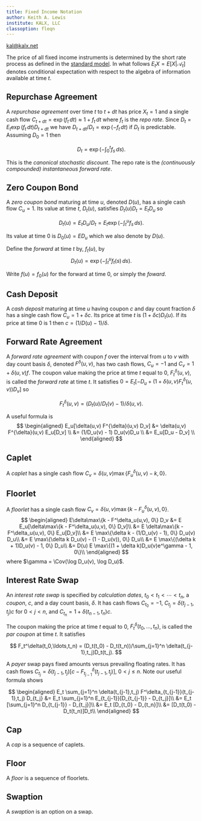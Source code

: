 ```yaml
---
title: Fixed Income Notation
author: Keith A. Lewis
institute: KALX, LLC
classoption: fleqn
---
```

<div id="kalx"><a href="mailto:kal@kalx.net">kal@kalx.net</a></div>

The price of all fixed income instruments is determined by the short
rate process as defined in the [standard model](model.html).
In what follows $E_t X = E[X|\mathcal{A}_t]$ denotes conditional expectation
with respect to the algebra of information available at time $t$.

## Repurchase Agreement

A _repurchase agreement_ over time $t$ to $t + dt$ has price $X_t = 1$
and a single cash flow $C_{t+dt} = \exp(f_t\,dt) \approx 1 + f_t\,dt$
where $f_t$ is the _repo rate_.
Since $D_t = E_t \exp(f_t\,dt)D_{t + dt}$ we have $D_{t + dt}/D_t =
\exp(-f_t\,dt)$ if $D_t$ is predictable.  
Assuming $D_0 = 1$ then

$$
D_t = \exp(-\int_0^t f_s\,ds).
$$

This is the _canonical stochastic discount_. The repo rate is the
_(continuously compounded) instantaneous forward rate_.

## Zero Coupon Bond

A _zero coupon bond_ maturing at time $u$, denoted $D(u)$, has a single cash flow $C_u = 1$.
Its value at time $t$, $D_t(u)$, satisfies $D_t(u)D_t = E_t D_u$ so

$$
D_t(u) = E_t D_u/D_t = E_t \exp(-\int_t^u f_s\,ds).
$$

Its value at time $0$ is $D_0(u) = E D_u$ which we also denote by $D(u)$.

Define the _forward_ at time $t$ by, $f_t(u)$, by 
$$
D_t(u) = \exp(-\int_t^u f_t(s)\,ds).
$$

Write $f(u) = f_0(u)$ for the forward at time 0, or simply the _foward_.

<!--
Note that $\lim_{t\nearrow u}f_t(u) = f_u$. ???
-->

## Cash Deposit

A _cash deposit_ maturing at time $u$ having coupon $c$ and day count fraction $\delta$
has a single cash flow $C_u = 1 + \delta c$. Its price at time $t$
is $(1 + \delta c)D_t(u)$. If its price at time 0 is 1 then $c = (1/D(u) - 1)/\delta$.

## Forward Rate Agreement

A _forward rate agreement_ with coupon $f$ over the interval from $u$
to $v$ with day count basis $\delta$, denoted $F^\delta(u,v)$, has two cash flows,
$C_u = -1$ and $C_v = 1 + \delta(u,v) f$.
The coupon value making the price at time $t$ equal to 0, $F_t^\delta(u,v)$,
is called the _forward rate_ at time $t$. 
It satisfies $0 = E_t[-D_u + (1 + \delta(u,v)F_t^\delta(u,v))D_v]$
so

$$
F_t^\delta(u,v) = (D_t(u)/D_t(v) - 1)/\delta(u,v).
$$

A useful formula is
$$
\begin{aligned}
E_u[\delta(u,v) F^{\delta}(u,v) D_v] &= \delta(u,v) F^{\delta}(u,v) E_u[D_v] \\
&= (1/D_u(v) - 1) D_u(v)D_u \\
&= E_u[D_u - D_v] \\
\end{aligned}
$$


<!--
$\lim_{u\nearrow v} F_t(u,v) = f_t(v)$. ??? if $\delta(u,v) = v - u$.
-->

## Caplet

A _caplet_ has a single cash flow $C_v = \delta(u,v)\max\{F^\delta_u(u,v) - k, 0\}$.

## Floorlet

A _floorlet_ has a single cash flow $C_v = \delta(u,v)\max\{k - F^\delta_u(u,v), 0\}$.
$$
\begin{aligned}
E\delta\max\{k - F^\delta_u(u,v), 0\} D_v
&= E E_u[\delta\max\{k - F^\delta_u(u,v), 0\} D_v]\\
&= E \delta\max\{k - F^\delta_u(u,v), 0\} E_u[D_v]\\
&= E \max\{\delta k - (1/D_u(v) - 1), 0\} D_u(v) D_u\\
&= E \max\{\delta k D_u(v) - (1 - D_u(v)), 0\} D_u\\
&= E \max\{(\delta k + 1)D_u(v) - 1, 0\} D_u\\
&= D(u) E \max\{(1 + \delta k)D_u(v)e^\gamma - 1, 0\}\\
\end{aligned}
$$
where $\gamma = \Cov(\log D_u(v), \log D_u)$.

## Interest Rate Swap

An _interest rate swap_ is specified by _calculation dates_, $t_0 <
t_1 < \cdots < t_n$, a _coupon_, $c$, and a day count basis, $\delta$.
It has cash flows
$C_{t_0} = -1$,
$C_{t_j} = \delta(t_{j-1},t_j)c$ for $0 < j < n$, and
$C_{t_n} = 1 + \delta(t_{n-1},t_n)c$.

The coupon making the price at time $t$ equal to 0,
$F_t^\delta(t_0,\ldots,t_n)$, is called the _par coupon_ at time $t$.
It satisfies

$$
F_t^\delta(t_0,\ldots,t_n) = (D_t(t_0) - D_t(t_n))/\sum_{j=1}^n \delta(t_{j-1},t_j)D_t(t_j).
$$

A _payer_ swap pays fixed amounts versus prevailing floating rates. It has cash flows
$C_{t_j} = \delta(t_{j-1},t_j)[c - F^\delta_{t_{j-1}}(t_{j-1},t_j)]$, $0 < j \le n$.
Note our useful formula shows

$$
\begin{aligned}
E_t \sum_{j=1}^n \delta(t_{j-1},t_j) F^\delta_{t_{j-1}}(t_{j-1},t_j)  D_{t_j}
&= E_t \sum_{j=1}^n E_{t_{j-1}}[D_{t_{j-1}} - D_{t_j}]\\
&= E_t [\sum_{j=1}^n D_{t_{j-1}} - D_{t_j}]\\
&= E_t [D_{t_0} - D_{t_n}]\\
&= [D_t(t_0) - D_t(t_n)]D_t\\
\end{aligned}
$$

## Cap

A _cap_ is a sequence of caplets.

## Floor

A _floor_ is a sequence of floorlets.

## Swaption

A _swaption_ is an option on a swap.
